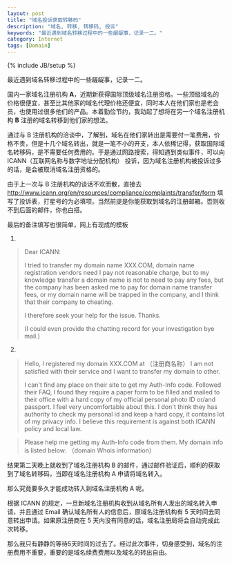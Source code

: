 ```yaml
---
layout: post
title: "域名投诉获取转移码"
description: "域名, 转移, 转移码, 投诉"
keywords: "最近遇到域名转移过程中的一些龌龊事，记录一二。"
category: Internet
tags: [Domain]
---
```

{% include JB/setup %}

最近遇到域名转移过程中的一些龌龊事，记录一二。

国内一家域名注册机构 **A**，近期新获得国际顶级域名注册资格。一些顶级域名的价格很便宜，甚至比其他家的域名代理价格还便宜，同时本人在他们家也是老会员，也使用过很多他们的产品。本着勤俭节约，我动起了想将在另一个域名注册机构 **B** 注册的域名转移到他们家的想法。

通过与 B 注册机构的洽谈中，了解到，域名在他们家转出是需要付一笔费用，价格不贵，但是十几个域名转出，就是一笔不小的开支，本人依稀记得，获取国际域名转移码，是不需要任何费用的。于是通过网路搜索，得知遇到类似事件，可以向 ICANN（互联网名称与数字地址分配机构） 投诉，因为域名注册机构被投诉过多的话，是会被取消域名注册资格的。

<!-- more -->
由于上一次与 B 注册机构的谈话不欢而散，直接去 http://www.icann.org/en/resources/compliance/complaints/transfer/form 填写了投诉表，打星号的为必填项。当然前提是你能获取到域名的注册邮箱。否则收不到后面的邮件，你也白搭。

最后的备注填写也很简单，网上有现成的模板

1.
>Dear ICANN:
>
>I tried to transfer my domain name XXX.COM, domain name registration vendors need I pay not reasonable charge, but to my knowledge transfer a domain name is not to need to pay any fees, but the company has been asked me to pay for domain name transfer fees, or my domain name will be trapped in the company, and I think that their company to cheating.
>
>I therefore seek your help for the issue. Thanks.
>
>(I could even provide the chatting record for your investigation bye mail.)

2.
>Hello,
>I registered my domain XXX.COM at （注册商名称） I am not satisfied with their service and I want to transfer my domain to other.
>
>I can't find any place on their site to get my Auth-Info code. Followed their FAQ, I found they require a paper form to be filled and mailed to their office with a hard copy of my official personal photo ID or/and passport. I feel very uncomfortable about this. I don't think they has authority to check my personal id and keep a hard copy, it contains lot of my privacy info. I believe this requirement is against both ICANN policy and local law.

>Please help me getting my Auth-Info code from them. My domain info is listed below:
>（domain Whois information）

结果第二天晚上就收到了域名注册机构 B 的邮件，通过邮件验证后，顺利的获取到了域名转移码，当即在域名注册机构 A 申请将域名转入。

那么究竟要多久才能成功转入到域名注册机构 A 呢。

根据 ICANN 的规定，一旦新域名注册机构收到从域名所有人发出的域名转入申请，并且通过 Email 确认域名所有人的信息后，原域名注册机构有 5 天时间去同意转出申请。如果原注册商在 5 天内没有同意的话，域名注册局将会自动完成此次转移。

那么我只有静静的等待5天时间的过去了。经过此次事件，切身感受到，域名的注册费用不重要，重要的是域名续费费用以及域名的转出自由。
